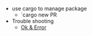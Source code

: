 - use cargo to manage package
	- `cargo new PR
- Trouble shooting
	- [Ok & Error](https://www.sheshbabu.com/posts/rust-error-handling/)